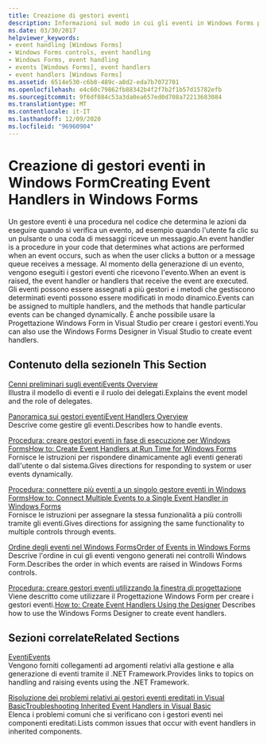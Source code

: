 ```yaml
---
title: Creazione di gestori eventi
description: Informazioni sul modo in cui gli eventi in Windows Forms possono essere assegnati a più gestori e sul modo in cui i metodi che gestiscono determinati eventi possono essere modificati dinamicamente.
ms.date: 03/30/2017
helpviewer_keywords:
- event handling [Windows Forms]
- Windows Forms controls, event handling
- Windows Forms, event handling
- events [Windows Forms], event handlers
- event handlers [Windows Forms]
ms.assetid: 6514e530-c6b8-489c-a8d2-eda7b7072701
ms.openlocfilehash: e4c60c79862fb88342b4f2f7b2f1b57d15782efb
ms.sourcegitcommit: 9f6df084c53a3da0ea657ed0d708a72213683084
ms.translationtype: MT
ms.contentlocale: it-IT
ms.lasthandoff: 12/09/2020
ms.locfileid: "96960904"
---
```

# <a name="creating-event-handlers-in-windows-forms"></a><span data-ttu-id="a173d-103">Creazione di gestori eventi in Windows Form</span><span class="sxs-lookup"><span data-stu-id="a173d-103">Creating Event Handlers in Windows Forms</span></span>

<span data-ttu-id="a173d-104">Un gestore eventi è una procedura nel codice che determina le azioni da eseguire quando si verifica un evento, ad esempio quando l'utente fa clic su un pulsante o una coda di messaggi riceve un messaggio.</span><span class="sxs-lookup"><span data-stu-id="a173d-104">An event handler is a procedure in your code that determines what actions are performed when an event occurs, such as when the user clicks a button or a message queue receives a message.</span></span> <span data-ttu-id="a173d-105">Al momento della generazione di un evento, vengono eseguiti i gestori eventi che ricevono l'evento.</span><span class="sxs-lookup"><span data-stu-id="a173d-105">When an event is raised, the event handler or handlers that receive the event are executed.</span></span> <span data-ttu-id="a173d-106">Gli eventi possono essere assegnati a più gestori e i metodi che gestiscono determinati eventi possono essere modificati in modo dinamico.</span><span class="sxs-lookup"><span data-stu-id="a173d-106">Events can be assigned to multiple handlers, and the methods that handle particular events can be changed dynamically.</span></span> <span data-ttu-id="a173d-107">È anche possibile usare la Progettazione Windows Form in Visual Studio per creare i gestori eventi.</span><span class="sxs-lookup"><span data-stu-id="a173d-107">You can also use the Windows Forms Designer in Visual Studio to create event handlers.</span></span>

## <a name="in-this-section"></a><span data-ttu-id="a173d-108">Contenuto della sezione</span><span class="sxs-lookup"><span data-stu-id="a173d-108">In This Section</span></span>

 <span data-ttu-id="a173d-109">[Cenni preliminari sugli eventi](events-overview-windows-forms.md)</span><span class="sxs-lookup"><span data-stu-id="a173d-109">[Events Overview](events-overview-windows-forms.md)</span></span>\
 <span data-ttu-id="a173d-110">Illustra il modello di eventi e il ruolo dei delegati.</span><span class="sxs-lookup"><span data-stu-id="a173d-110">Explains the event model and the role of delegates.</span></span>

 <span data-ttu-id="a173d-111">[Panoramica sui gestori eventi](event-handlers-overview-windows-forms.md)</span><span class="sxs-lookup"><span data-stu-id="a173d-111">[Event Handlers Overview](event-handlers-overview-windows-forms.md)</span></span>\
 <span data-ttu-id="a173d-112">Descrive come gestire gli eventi.</span><span class="sxs-lookup"><span data-stu-id="a173d-112">Describes how to handle events.</span></span>

 <span data-ttu-id="a173d-113">[Procedura: creare gestori eventi in fase di esecuzione per Windows Forms](how-to-create-event-handlers-at-run-time-for-windows-forms.md)</span><span class="sxs-lookup"><span data-stu-id="a173d-113">[How to: Create Event Handlers at Run Time for Windows Forms](how-to-create-event-handlers-at-run-time-for-windows-forms.md)</span></span>\
 <span data-ttu-id="a173d-114">Fornisce le istruzioni per rispondere dinamicamente agli eventi generati dall'utente o dal sistema.</span><span class="sxs-lookup"><span data-stu-id="a173d-114">Gives directions for responding to system or user events dynamically.</span></span>

 <span data-ttu-id="a173d-115">[Procedura: connettere più eventi a un singolo gestore eventi in Windows Forms](how-to-connect-multiple-events-to-a-single-event-handler-in-windows-forms.md)</span><span class="sxs-lookup"><span data-stu-id="a173d-115">[How to: Connect Multiple Events to a Single Event Handler in Windows Forms](how-to-connect-multiple-events-to-a-single-event-handler-in-windows-forms.md)</span></span>\
 <span data-ttu-id="a173d-116">Fornisce le istruzioni per assegnare la stessa funzionalità a più controlli tramite gli eventi.</span><span class="sxs-lookup"><span data-stu-id="a173d-116">Gives directions for assigning the same functionality to multiple controls through events.</span></span>

 <span data-ttu-id="a173d-117">[Ordine degli eventi nel Windows Forms](order-of-events-in-windows-forms.md)</span><span class="sxs-lookup"><span data-stu-id="a173d-117">[Order of Events in Windows Forms](order-of-events-in-windows-forms.md)</span></span>\
 <span data-ttu-id="a173d-118">Descrive l'ordine in cui gli eventi vengono generati nei controlli Windows Form.</span><span class="sxs-lookup"><span data-stu-id="a173d-118">Describes the order in which events are raised in Windows Forms controls.</span></span>

 <span data-ttu-id="a173d-119">[Procedura: creare gestori eventi utilizzando la finestra di progettazione](/previous-versions/visualstudio/visual-studio-2010/zwwsdtbk(v=vs.100)) Viene descritto come utilizzare il Progettazione Windows Form per creare i gestori eventi.</span><span class="sxs-lookup"><span data-stu-id="a173d-119">[How to: Create Event Handlers Using the Designer](/previous-versions/visualstudio/visual-studio-2010/zwwsdtbk(v=vs.100)) Describes how to use the Windows Forms Designer to create event handlers.</span></span>

## <a name="related-sections"></a><span data-ttu-id="a173d-120">Sezioni correlate</span><span class="sxs-lookup"><span data-stu-id="a173d-120">Related Sections</span></span>

 <span data-ttu-id="a173d-121">[Eventi](/dotnet/standard/events/index)</span><span class="sxs-lookup"><span data-stu-id="a173d-121">[Events](/dotnet/standard/events/index)</span></span>\
 <span data-ttu-id="a173d-122">Vengono forniti collegamenti ad argomenti relativi alla gestione e alla generazione di eventi tramite il .NET Framework.</span><span class="sxs-lookup"><span data-stu-id="a173d-122">Provides links to topics on handling and raising events using the .NET Framework.</span></span>

 <span data-ttu-id="a173d-123">[Risoluzione dei problemi relativi ai gestori eventi ereditati in Visual Basic](/dotnet/visual-basic/programming-guide/language-features/events/troubleshooting-inherited-event-handlers)</span><span class="sxs-lookup"><span data-stu-id="a173d-123">[Troubleshooting Inherited Event Handlers in Visual Basic](/dotnet/visual-basic/programming-guide/language-features/events/troubleshooting-inherited-event-handlers)</span></span>\
 <span data-ttu-id="a173d-124">Elenca i problemi comuni che si verificano con i gestori eventi nei componenti ereditati.</span><span class="sxs-lookup"><span data-stu-id="a173d-124">Lists common issues that occur with event handlers in inherited components.</span></span>
